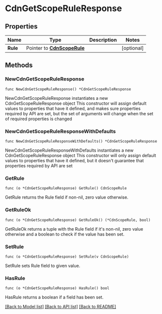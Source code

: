 # CdnGetScopeRuleResponse

## Properties

Name | Type | Description | Notes
------------ | ------------- | ------------- | -------------
**Rule** | Pointer to [**CdnScopeRule**](cdnScopeRule.md) |  | [optional] 

## Methods

### NewCdnGetScopeRuleResponse

`func NewCdnGetScopeRuleResponse() *CdnGetScopeRuleResponse`

NewCdnGetScopeRuleResponse instantiates a new CdnGetScopeRuleResponse object
This constructor will assign default values to properties that have it defined,
and makes sure properties required by API are set, but the set of arguments
will change when the set of required properties is changed

### NewCdnGetScopeRuleResponseWithDefaults

`func NewCdnGetScopeRuleResponseWithDefaults() *CdnGetScopeRuleResponse`

NewCdnGetScopeRuleResponseWithDefaults instantiates a new CdnGetScopeRuleResponse object
This constructor will only assign default values to properties that have it defined,
but it doesn't guarantee that properties required by API are set

### GetRule

`func (o *CdnGetScopeRuleResponse) GetRule() CdnScopeRule`

GetRule returns the Rule field if non-nil, zero value otherwise.

### GetRuleOk

`func (o *CdnGetScopeRuleResponse) GetRuleOk() (*CdnScopeRule, bool)`

GetRuleOk returns a tuple with the Rule field if it's non-nil, zero value otherwise
and a boolean to check if the value has been set.

### SetRule

`func (o *CdnGetScopeRuleResponse) SetRule(v CdnScopeRule)`

SetRule sets Rule field to given value.

### HasRule

`func (o *CdnGetScopeRuleResponse) HasRule() bool`

HasRule returns a boolean if a field has been set.


[[Back to Model list]](../README.md#documentation-for-models) [[Back to API list]](../README.md#documentation-for-api-endpoints) [[Back to README]](../README.md)


